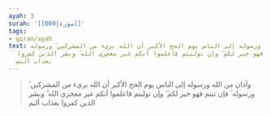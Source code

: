 ```yaml
---
ayah: 3
surah: '[[009|سورة]]'
tags:
- quran/ayah
text: وأذان من الله ورسوله إلى الناس يوم الحج الأكبر أن الله بريء من المشركين ۙ ورسوله
  ۚ فإن تبتم فهو خير لكم ۖ وإن توليتم فاعلموا أنكم غير معجزي الله ۗ وبشر الذين كفروا
  بعذاب أليم
---
```

> وأذان من الله ورسوله إلى الناس يوم الحج الأكبر أن الله بريء من المشركين ۙ ورسوله ۚ فإن تبتم فهو خير لكم ۖ وإن توليتم فاعلموا أنكم غير معجزي الله ۗ وبشر الذين كفروا بعذاب أليم
